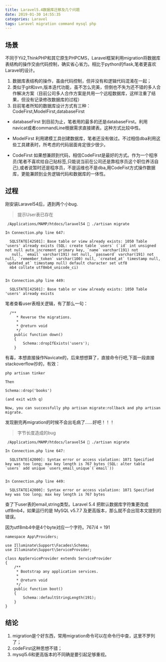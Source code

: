 ```yaml
---
title: Laravel5.4数据库迁移及几个问题
date: 2019-01-30 14:55:35
categories: Laravel
tags: Laravel migration command mysql php
---
```


## 场景

不同于Yii2,ThinkPHP和其它原生PHPCMS，Laravel框架利用migration将数据库表结构的操作交由代码控制，确实省心省力。相比于python的flask,笔者更喜欢Laravel的设计。

1. 数据库表结构的操作，虽由代码控制，但并没有和逻辑代码混淆在一起；
2. 类似于git和svn,版本迭代功能，虽不怎么完美，但倒也不失为还不错的多人合作解决方案（目前公司多人合作方案是共用一个远程数据库，这样注重了结果，但没有记录修改数据库的过程）
3. 目前笔者所知的数据库设计方式有三种：CodeFirst,ModelFirst,databaseFirst

- databaseFirst
    到目前为止，笔者用的最多的还是databaseFirst。利用navicat或者commandLine根据需求直接建表。这种方式比较中性。
    
- ModelFirst
    利用建模工具创建数据库，笔者还没有做过。不过相信dba利用这些工具建表时，所考虑的代码层面肯定很少很少。
    
- CodeFirst
    如果想兼顾到代码，相信CodeFirst是最好的方式。作为一个程序员(笔者不喜欢给自己贴标签,只能说当前在公司还是靠程序员这个职位养活自己),或者说暂时还是程序员，不是运维也不是dba,用CodeFist方式操作数据库，更能兼顾到业务逻辑代码和数据库的一体性。
    
## 过程

刚安装Laravel54后，遇到两个小bug.

> 提示User表已存在 

```
 /Applications/MAMP/htdocs/laravel54  ./artisan migrate

In Connection.php line 647:

  SQLSTATE[42S01]: Base table or view already exists: 1050 Table 'users' already exists (SQL: create table `users` (`id` int unsigned not null auto_increment primary key, `name` varchar(191) not
   null, `email` varchar(191) not null, `password` varchar(191) not null, `remember_token` varchar(100) null, `created_at` timestamp null, `updated_at` timestamp null) default character set utf8
  mb4 collate utf8mb4_unicode_ci)


In Connection.php line 449:

  SQLSTATE[42S01]: Base table or view already exists: 1050 Table 'users' already exists
```

笔者查看user表相关逻辑，有了那么一句：
```
  /**
     * Reverse the migrations.
     *
     * @return void
     */
    public function down()
    {
        Schema::dropIfExists('users');
    }
```
有毒，本想直接操作Navicate的，后来想想算了，直接命令行吧,下面一段直接stackoverflow抄的，有效：
```
php artisan tinker

Then

Schema::drop('books')

(and exit with q)

Now, you can successfully php artisan migrate:rollback and php artisan migrate.
```

发现删完再migration的时候不会出毛病了……好吧！！！

> 字节长度造成的bug

```
 /Applications/MAMP/htdocs/laravel54  ./artisan migrate

In Connection.php line 647:

  SQLSTATE[42000]: Syntax error or access violation: 1071 Specified key was too long; max key length is 767 bytes (SQL: alter table `users` add unique `users_email_unique`(`email`))


In Connection.php line 449:

  SQLSTATE[42000]: Syntax error or access violation: 1071 Specified key was too long; max key length is 767 bytes
```

查了下user表的email,string类型。Laravel 5.4 把默认数据库字符集更改成 utf8mb4，如果运行的是 MySQL v5.7.7 及更高版本，那么就不会出现本文提到的错误。

因为utf8mb4中是4个byte对应一个字符。767/4 = 191

```
namespace App\Providers;

use Illuminate\Support\Facades\Schema;
use Illuminate\Support\ServiceProvider;

class AppServiceProvider extends ServiceProvider
{
    /**
     * Bootstrap any application services.
     *
     * @return void
     */
    public function boot()
    {
        Schema::defaultStringLength(191);
    }
}
```

## 结论

1. migration是个好东西，常用migration命令可以在命令行中查，这里不罗列了；
2. codeFirst这种思想不错；
3. mysql5.6和更高版本的不同确是要引起足够重视。

